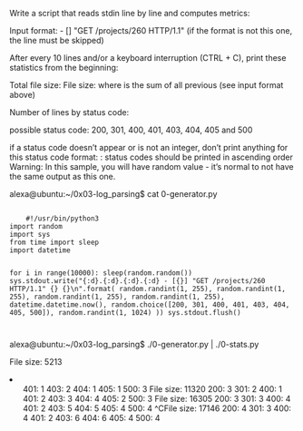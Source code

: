 <div>
<p>Write a script that reads stdin line by line and computes metrics: &nbsp;  </p>
<p>Input format: <IP Address> - [<date>] "GET /projects/260 HTTP/1.1" <status code> <file size> (if the format is not this one, the line must be skipped)
</p>
    <p>After every 10 lines and/or a keyboard interruption (CTRL + C), print these statistics from the beginning: &nbsp;  </p>
    <p>Total file size: File size: <total size> where <total size> is the sum of all previous <file size> (see input format above) &nbsp;  </p>

<p>Number of lines by status code:&nbsp;  </p><p>
possible status code: 200, 301, 400, 401, 403, 404, 405 and 500&nbsp;  </p><p>
if a status code doesn’t appear or is not an integer, don’t print anything for this status code
format: <status code>: <number>
status codes should be printed in ascending order
Warning: In this sample, you will have random value - it’s normal to not have the same output as this one.
&nbsp;  </p>

<p>alexa@ubuntu:~/0x03-log_parsing$ cat 0-generator.py
</p>
<code>
    #!/usr/bin/python3
import random
import sys
from time import sleep
import datetime

for i in range(10000):
    sleep(random.random())
    sys.stdout.write("{:d}.{:d}.{:d}.{:d} - [{}] \"GET /projects/260 HTTP/1.1\" {} {}\n".format(
        random.randint(1, 255), random.randint(1, 255), random.randint(1, 255), random.randint(1, 255),
        datetime.datetime.now(),
        random.choice([200, 301, 400, 401, 403, 404, 405, 500]),
        random.randint(1, 1024)
    ))
    sys.stdout.flush()

</code>

<p>alexa@ubuntu:~/0x03-log_parsing$ ./0-generator.py | ./0-stats.py</p> 
<p>File size: 5213</p>
<li><ul>401: 1
403: 2
404: 1
405: 1
500: 3
File size: 11320
200: 3
301: 2
400: 1
401: 2
403: 3
404: 4
405: 2
500: 3
File size: 16305
200: 3
301: 3
400: 4
401: 2
403: 5
404: 5
405: 4
500: 4
^CFile size: 17146
200: 4
301: 3
400: 4
401: 2
403: 6
404: 6
405: 4
500: 4</ul>
</li>

